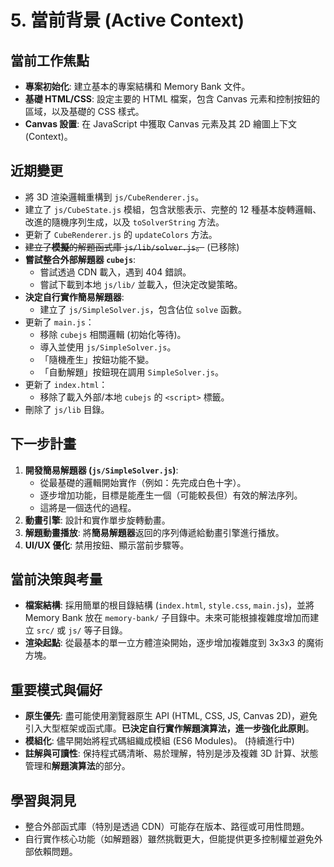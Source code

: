 # 5. 當前背景 (Active Context)

## 當前工作焦點

*   **專案初始化**: 建立基本的專案結構和 Memory Bank 文件。
*   **基礎 HTML/CSS**: 設定主要的 HTML 檔案，包含 Canvas 元素和控制按鈕的區域，以及基礎的 CSS 樣式。
*   **Canvas 設置**: 在 JavaScript 中獲取 Canvas 元素及其 2D 繪圖上下文 (Context)。

## 近期變更

*   將 3D 渲染邏輯重構到 `js/CubeRenderer.js`。
*   建立了 `js/CubeState.js` 模組，包含狀態表示、完整的 12 種基本旋轉邏輯、改進的隨機序列生成，以及 `toSolverString` 方法。
*   更新了 `CubeRenderer.js` 的 `updateColors` 方法。
*   ~~建立了**模擬**的解題函式庫 `js/lib/solver.js`。~~ (已移除)
*   **嘗試整合外部解題器 `cubejs`**:
    *   嘗試透過 CDN 載入，遇到 404 錯誤。
    *   嘗試下載到本地 `js/lib/` 並載入，但決定改變策略。
*   **決定自行實作簡易解題器**:
    *   建立了 `js/SimpleSolver.js`，包含佔位 `solve` 函數。
*   更新了 `main.js`：
    *   移除 `cubejs` 相關邏輯 (初始化等待)。
    *   導入並使用 `js/SimpleSolver.js`。
    *   「隨機產生」按鈕功能不變。
    *   「自動解題」按鈕現在調用 `SimpleSolver.js`。
*   更新了 `index.html`：
    *   移除了載入外部/本地 `cubejs` 的 `<script>` 標籤。
*   刪除了 `js/lib` 目錄。

## 下一步計畫

1.  **開發簡易解題器 (`js/SimpleSolver.js`)**:
    *   從最基礎的邏輯開始實作（例如：先完成白色十字）。
    *   逐步增加功能，目標是能產生一個（可能較長但）有效的解法序列。
    *   這將是一個迭代的過程。
2.  **動畫引擎**: 設計和實作單步旋轉動畫。
3.  **解題動畫播放**: 將**簡易解題器**返回的序列傳遞給動畫引擎進行播放。
4.  **UI/UX 優化**: 禁用按鈕、顯示當前步驟等。

## 當前決策與考量

*   **檔案結構**: 採用簡單的根目錄結構 (`index.html`, `style.css`, `main.js`)，並將 Memory Bank 放在 `memory-bank/` 子目錄中。未來可能根據複雜度增加而建立 `src/` 或 `js/` 等子目錄。
*   **渲染起點**: 從最基本的單一立方體渲染開始，逐步增加複雜度到 3x3x3 的魔術方塊。

## 重要模式與偏好

*   **原生優先**: 盡可能使用瀏覽器原生 API (HTML, CSS, JS, Canvas 2D)，避免引入大型框架或函式庫。**已決定自行實作解題演算法，進一步強化此原則**。
*   **模組化**: 儘早開始將程式碼組織成模組 (ES6 Modules)。 (持續進行中)
*   **註解與可讀性**: 保持程式碼清晰、易於理解，特別是涉及複雜 3D 計算、狀態管理和**解題演算法**的部分。

## 學習與洞見

*   整合外部函式庫（特別是透過 CDN）可能存在版本、路徑或可用性問題。
*   自行實作核心功能（如解題器）雖然挑戰更大，但能提供更多控制權並避免外部依賴問題。
